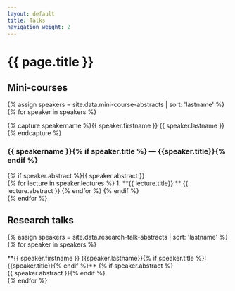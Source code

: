 ```yaml
---
layout: default
title: Talks
navigation_weight: 2
---
```


# {{ page.title }}

## Mini-courses 
{% assign speakers = site.data.mini-course-abstracts | sort: 'lastname' %}
{% for speaker in speakers %}
<div class="mini-course-abstract">
{% capture speakername %}{{ speaker.firstname }} {{ speaker.lastname }} {% endcapture %}
<h3 id="{{ speakername | slugify }}">{{ speakername }}{% if speaker.title %} — {{speaker.title}}{% endif %}</h3>
{% if speaker.abstract %}{{ speaker.abstract }}<br/>
{% for lecture in speaker.lectures %}
1. **{{ lecture.title}}:** {{ lecture.abstract }}
{% endfor %}
{% endif %}
</div>
{% endfor %}

## Research talks
{% assign speakers = site.data.research-talk-abstracts | sort: 'lastname' %}
{% for speaker in speakers %}
<div class="research-talk-abstract">
**{{ speaker.firstname }} {{speaker.lastname}}{% if speaker.title %}: {{speaker.title}}{% endif %}**
{% if speaker.abstract %}<br/>{{ speaker.abstract }}{% endif %}
</div>
{% endfor %}


